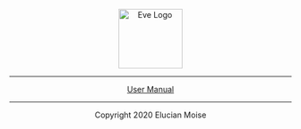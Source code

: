 <p align="center">
<a href="https://sagecode.net/eve-lang" target="_blank" align="center">
<img src="https://sagecode.net/wp-content/uploads/2019/03/eve-logo.png" alt="Eve Logo" width="114" height="107" ></img>
</a>
</p>

------------------------------------------------------------------------------------------
<p align="center"> <a href=manual/overview.md>User Manual</a>
</p>

------------------------------------------------------------------------------------------
<p align="center">
Copyright 2020 Elucian Moise
</p>

